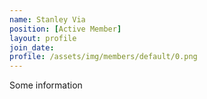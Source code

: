 ```yaml
---
name: Stanley Via
position: [Active Member]
layout: profile
join_date:
profile: /assets/img/members/default/0.png
---
```

Some information